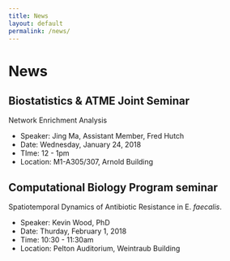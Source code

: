```yaml
---
title: News
layout: default
permalink: /news/
---
```


# News

## Biostatistics & ATME Joint Seminar
Network Enrichment Analysis
- Speaker: Jing Ma, Assistant Member, Fred Hutch
- Date: Wednesday, January 24, 2018
- TIme: 12 - 1pm
- Location: M1-A305/307, Arnold Building

## Computational Biology Program seminar
Spatiotemporal Dynamics of Antibiotic Resistance in E. _faecalis_.
- Speaker: Kevin Wood, PhD
- Date: Thurday, February 1, 2018
- Time: 10:30 - 11:30am
- Location: Pelton Auditorium, Weintraub Building
